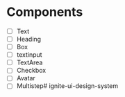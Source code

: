 # Components

- [ ] Text
- [ ] Heading
- [ ] Box
- [ ] textinput
- [ ] TextArea
- [ ] Checkbox
- [ ] Avatar
- [ ] Multistep#   i g n i t e - u i - d e s i g n - s y s t e m  
 